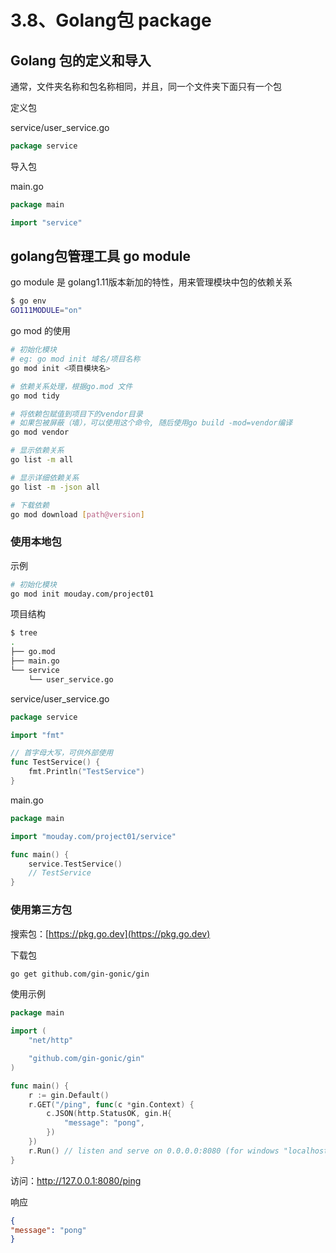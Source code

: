 # 3.8、Golang包 package

## Golang 包的定义和导入

通常，文件夹名称和包名称相同，并且，同一个文件夹下面只有一个包

定义包

service/user_service.go
```go
package service

```

导入包

main.go

```go
package main

import "service"

```

## golang包管理工具 go module

go module 是 golang1.11版本新加的特性，用来管理模块中包的依赖关系

```bash
$ go env
GO111MODULE="on"
```

go mod 的使用

```bash
# 初始化模块
# eg: go mod init 域名/项目名称
go mod init <项目模块名>

# 依赖关系处理，根据go.mod 文件
go mod tidy

# 将依赖包赋值到项目下的vendor目录
# 如果包被屏蔽（墙），可以使用这个命令, 随后使用go build -mod=vendor编译
go mod vendor

# 显示依赖关系
go list -m all

# 显示详细依赖关系
go list -m -json all

# 下载依赖
go mod download [path@version]
```

### 使用本地包

示例

```bash
# 初始化模块
go mod init mouday.com/project01
```

项目结构
```bash
$ tree 
.
├── go.mod
├── main.go
└── service
    └── user_service.go
```

service/user_service.go

```go
package service

import "fmt"

// 首字母大写，可供外部使用
func TestService() {
    fmt.Println("TestService")
}

```

main.go

```go
package main

import "mouday.com/project01/service"

func main() {
    service.TestService()
    // TestService
}

```

### 使用第三方包

搜索包：[https://pkg.go.dev](https://pkg.go.dev)

下载包

```bash
go get github.com/gin-gonic/gin
```

使用示例

```go
package main

import (
    "net/http"

    "github.com/gin-gonic/gin"
)

func main() {
    r := gin.Default()
    r.GET("/ping", func(c *gin.Context) {
        c.JSON(http.StatusOK, gin.H{
            "message": "pong",
        })
    })
    r.Run() // listen and serve on 0.0.0.0:8080 (for windows "localhost:8080")
}

```

访问：http://127.0.0.1:8080/ping

响应
```json
{
"message": "pong"
}
```

